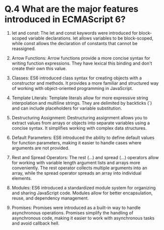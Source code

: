 # Q.4 What are the major features introduced in ECMAScript 6?

1. let and const: The let and const keywords were introduced for block-scoped variable declarations. let allows variables to be block-scoped, while const allows the declaration of constants that cannot be reassigned.

2. Arrow Functions: Arrow functions provide a more concise syntax for writing function expressions. They have lexical this binding and don't create their own this value.

3. Classes: ES6 introduced class syntax for creating objects with a constructor and methods. It provides a more familiar and structured way of working with object-oriented programming in JavaScript.

4. Template Literals: Template literals allow for more expressive string interpolation and multiline strings. They are delimited by backticks (`) and can include placeholders for variable substitution.

5. Destructuring Assignment: Destructuring assignment allows you to extract values from arrays or objects into separate variables using a concise syntax. It simplifies working with complex data structures.

6. Default Parameters: ES6 introduced the ability to define default values for function parameters, making it easier to handle cases where arguments are not provided.

7. Rest and Spread Operators: The rest (...) and spread (...) operators allow for working with variable length argument lists and arrays more conveniently. The rest operator collects multiple arguments into an array, while the spread operator spreads an array into individual elements.

8. Modules: ES6 introduced a standardized module system for organizing and sharing JavaScript code. Modules allow for better encapsulation, reuse, and dependency management.

9. Promises: Promises were introduced as a built-in way to handle asynchronous operations. Promises simplify the handling of asynchronous code, making it easier to work with asynchronous tasks and avoid callback hell.